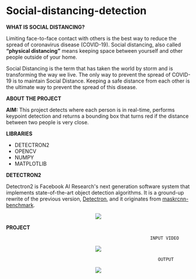 # Social-distancing-detection


**WHAT IS SOCIAL DISTANCING?**

Limiting face-to-face contact with others is the best way to reduce the spread of coronavirus disease (COVID-19).
Social distancing, also called **“physical distancing”** means keeping space between yourself and other people outside of your home.

Social Distancing is the term that has taken the world by storm and is transforming the way we live.
The only way to prevent the spread of COVID-19 is to maintain Social Distance.
Keeping a safe distance from each other is the ultimate way to prevent the spread of this disease.

**ABOUT THE PROJECT**

**AIM:**
This project detects where each person is in real-time, performs keypoint detection and returns a bounding box that turns red if the distance between two people is very close.

**LIBRARIES**

 - DETECTRON2
 - OPENCV
 - NUMPY
 - MATPLOTLIB


**DETECTRON2**


Detectron2 is Facebook AI Research's next generation software system
that implements state-of-the-art object detection algorithms.
It is a ground-up rewrite of the previous version,
[Detectron](https://github.com/facebookresearch/Detectron/),
and it originates from [maskrcnn-benchmark](https://github.com/facebookresearch/maskrcnn-benchmark/).

<div align="center">
  <img src="https://user-images.githubusercontent.com/1381301/66535560-d3422200-eace-11e9-9123-5535d469db19.png"/>
</div>



**PROJECT**

                                                           INPUT VIDEO

<div align="center">
  <img src="https://github.com/sakshi0100/Social-distancing-detection/blob/master/input.gif"/>
</div>

                                                              OUTPUT

<div align="center">
  <img src="https://github.com/sakshi0100/Social-distancing-detection/blob/master/output.gif"/>
</div>




